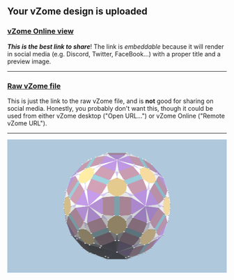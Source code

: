 ## Your vZome design is uploaded

### [vZome Online view][embed]

***This is the best link to share***!  The link is *embeddable* because it will render in social media (e.g. Discord, Twitter, FaceBook...) with a proper title and a preview image.

---

### [Raw vZome file][raw]

This is just the link to the raw vZome file, and is **not** good for
sharing on social media.
Honestly, you probably don't want this, though it could be used from either
vZome desktop ("Open URL...") or vZome Online ("Remote vZome URL").

---

![Image](<6-Icosahedra-plus-twins.png>)


[embed]: <https://vzome.com/app/embed.py?url=https://raw.githubusercontent.com/John-Kostick/vzome-sharing/main/2021/11/29/15-37-52-6-Icosahedra-plus-twins/6-Icosahedra-plus-twins.vZome>
[raw]: <https://raw.githubusercontent.com/John-Kostick/vzome-sharing/main/2021/11/29/15-37-52-6-Icosahedra-plus-twins/6-Icosahedra-plus-twins.vZome>
